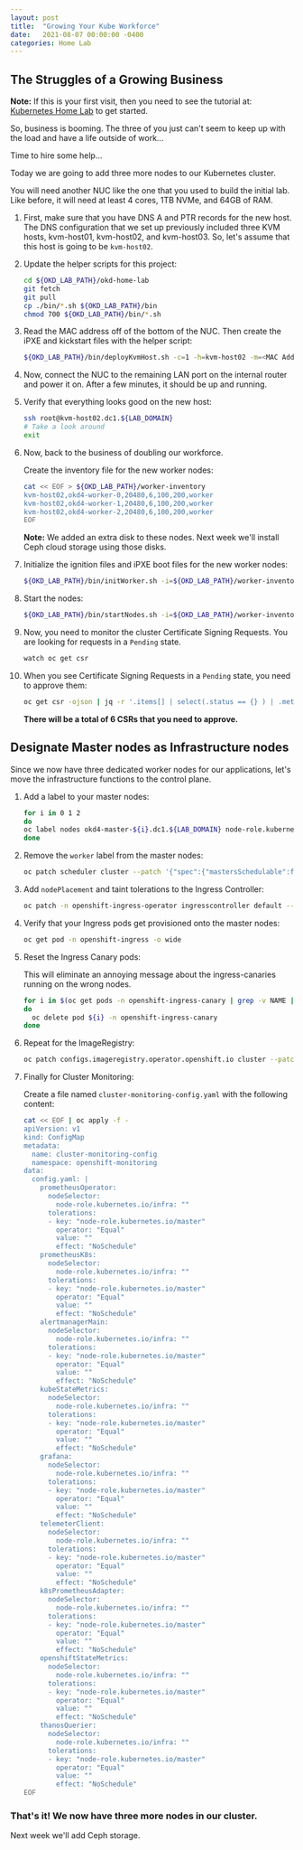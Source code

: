```yaml
---
layout: post
title:  "Growing Your Kube Workforce"
date:   2021-08-07 00:00:00 -0400
categories: Home Lab
---
```


## The Struggles of a Growing Business

__Note:__ If this is your first visit, then you need to see the tutorial at: [Kubernetes Home Lab](https://upstreamwithoutapaddle.com/home-lab/lab-intro/) to get started.

So, business is booming.  The three of you just can't seem to keep up with the load and have a life outside of work...

Time to hire some help...

Today we are going to add three more nodes to our Kubernetes cluster.

You will need another NUC like the one that you used to build the initial lab.  Like before, it will need at least 4 cores, 1TB NVMe, and 64GB of RAM.

1. First, make sure that you have DNS A and PTR records for the new host. The DNS configuration that we set up previously included three KVM hosts, kvm-host01, kvm-host02, and kvm-host03.  So, let's assume that this host is going to be `kvm-host02`.

1. Update the helper scripts for this project:

   ```bash
   cd ${OKD_LAB_PATH}/okd-home-lab
   git fetch
   git pull
   cp ./bin/*.sh ${OKD_LAB_PATH}/bin
   chmod 700 ${OKD_LAB_PATH}/bin/*.sh
   ```

1. Read the MAC address off of the bottom of the NUC. Then create the iPXE and kickstart files with the helper script:

   ```bash
   ${OKD_LAB_PATH}/bin/deployKvmHost.sh -c=1 -h=kvm-host02 -m=<MAC Address Here> -d=nvme0n1
   ```

1. Now, connect the NUC to the remaining LAN port on the internal router and power it on. After a few minutes, it should be up and running.

1. Verify that everything looks good on the new host:

   ```bash
   ssh root@kvm-host02.dc1.${LAB_DOMAIN}
   # Take a look around
   exit
   ```

1. Now, back to the business of doubling our workforce.

   Create the inventory file for the new worker nodes:

   ```bash
   cat << EOF > ${OKD_LAB_PATH}/worker-inventory
   kvm-host02,okd4-worker-0,20480,6,100,200,worker
   kvm-host02,okd4-worker-1,20480,6,100,200,worker
   kvm-host02,okd4-worker-2,20480,6,100,200,worker
   EOF
   ```

   __Note:__ We added an extra disk to these nodes.  Next week we'll install Ceph cloud storage using those disks.

1. Initialize the ignition files and iPXE boot files for the new worker nodes:

   ```bash
   ${OKD_LAB_PATH}/bin/initWorker.sh -i=${OKD_LAB_PATH}/worker-inventory -c=1
   ```

1. Start the nodes:

   ```bash
   ${OKD_LAB_PATH}/bin/startNodes.sh -i=${OKD_LAB_PATH}/worker-inventory -c=1
   ```

1. Now, you need to monitor the cluster Certificate Signing Requests.  You are looking for requests in a `Pending` state.

   ```bash
   watch oc get csr
   ```

1. When you see Certificate Signing Requests in a `Pending` state, you need to approve them:

   ```bash
   oc get csr -ojson | jq -r '.items[] | select(.status == {} ) | .metadata.name' | xargs oc adm certificate approve
   ```

   __There will be a total of 6 CSRs that you need to approve.__

## Designate Master nodes as Infrastructure nodes

Since we now have three dedicated worker nodes for our applications, let's move the infrastructure functions to the control plane.

1. Add a label to your master nodes:

   ```bash
   for i in 0 1 2
   do
   oc label nodes okd4-master-${i}.dc1.${LAB_DOMAIN} node-role.kubernetes.io/infra=""
   done
   ```

1. Remove the `worker` label from the master nodes:

   ```bash
   oc patch scheduler cluster --patch '{"spec":{"mastersSchedulable":false}}' --type=merge
   ```

1. Add `nodePlacement` and taint tolerations to the Ingress Controller:

   ```bash
   oc patch -n openshift-ingress-operator ingresscontroller default --patch '{"spec":{"nodePlacement":{"nodeSelector":{"matchLabels":{"node-role.kubernetes.io/infra":""}},"tolerations":[{"key":"node.kubernetes.io/unschedulable","effect":"NoSchedule"},{"key":"node-role.kubernetes.io/master","effect":"NoSchedule"}]}}}' --type=merge
   ```

1. Verify that your Ingress pods get provisioned onto the master nodes:

   ```bash
   oc get pod -n openshift-ingress -o wide
   ```

1. Reset the Ingress Canary pods:

   This will eliminate an annoying message about the ingress-canaries running on the wrong nodes.

   ```bash
   for i in $(oc get pods -n openshift-ingress-canary | grep -v NAME | cut -d" " -f1)
   do
     oc delete pod ${i} -n openshift-ingress-canary
   done
   ```

1. Repeat for the ImageRegistry:

   ```bash
   oc patch configs.imageregistry.operator.openshift.io cluster --patch '{"spec":{"nodeSelector":{"node-role.kubernetes.io/infra":""},"tolerations":[{"key":"node.kubernetes.io/unschedulable","effect":"NoSchedule"},{"key":"node-role.kubernetes.io/master","effect":"NoSchedule"}]}}' --type=merge
   ```

1. Finally for Cluster Monitoring:

   Create a file named `cluster-monitoring-config.yaml` with the following content:

   ```bash
   cat << EOF | oc apply -f -
   apiVersion: v1
   kind: ConfigMap
   metadata:
     name: cluster-monitoring-config
     namespace: openshift-monitoring
   data:
     config.yaml: |
       prometheusOperator:
         nodeSelector:
           node-role.kubernetes.io/infra: ""
         tolerations:
         - key: "node-role.kubernetes.io/master"
           operator: "Equal"
           value: ""
           effect: "NoSchedule"
       prometheusK8s:
         nodeSelector:
           node-role.kubernetes.io/infra: ""
         tolerations:
         - key: "node-role.kubernetes.io/master"
           operator: "Equal"
           value: ""
           effect: "NoSchedule"
       alertmanagerMain:
         nodeSelector:
           node-role.kubernetes.io/infra: ""
         tolerations:
         - key: "node-role.kubernetes.io/master"
           operator: "Equal"
           value: ""
           effect: "NoSchedule"
       kubeStateMetrics:
         nodeSelector:
           node-role.kubernetes.io/infra: ""
         tolerations:
         - key: "node-role.kubernetes.io/master"
           operator: "Equal"
           value: ""
           effect: "NoSchedule"
       grafana:
         nodeSelector:
           node-role.kubernetes.io/infra: ""
         tolerations:
         - key: "node-role.kubernetes.io/master"
           operator: "Equal"
           value: ""
           effect: "NoSchedule"
       telemeterClient:
         nodeSelector:
           node-role.kubernetes.io/infra: ""
         tolerations:
         - key: "node-role.kubernetes.io/master"
           operator: "Equal"
           value: ""
           effect: "NoSchedule"
       k8sPrometheusAdapter:
         nodeSelector:
           node-role.kubernetes.io/infra: ""
         tolerations:
         - key: "node-role.kubernetes.io/master"
           operator: "Equal"
           value: ""
           effect: "NoSchedule"
       openshiftStateMetrics:
         nodeSelector:
           node-role.kubernetes.io/infra: ""
         tolerations:
         - key: "node-role.kubernetes.io/master"
           operator: "Equal"
           value: ""
           effect: "NoSchedule"
       thanosQuerier:
         nodeSelector:
           node-role.kubernetes.io/infra: ""
         tolerations:
         - key: "node-role.kubernetes.io/master"
           operator: "Equal"
           value: ""
           effect: "NoSchedule"
   EOF
   ```

### That's it!  We now have three more nodes in our cluster.

Next week we'll add Ceph storage.
